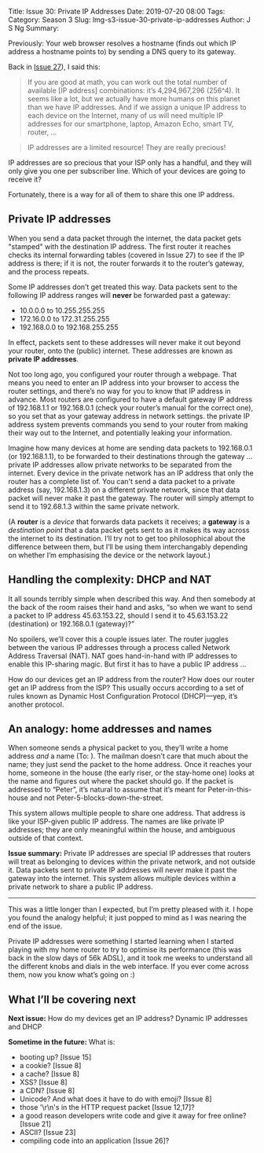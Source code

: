 Title: Issue 30: Private IP Addresses
Date: 2019-07-20 08:00
Tags: 
Category: Season 3
Slug: lmg-s3-issue-30-private-ip-addresses
Author: J S Ng
Summary: 

Previously: Your web browser resolves a hostname (finds out which IP address a hostname points to) by sending a DNS query to its gateway.

Back in [Issue 27]({filename}/season3/issue027/issue027.md)), I said this:

> If you are good at math, you can work out the total number of available [IP address] combinations: it’s 4,294,967,296 (256^4). It seems like a lot, but we actually have more humans on this planet than we have IP addresses. And if we assign a unique IP address to each device on the Internet, many of us will need multiple IP addresses for our smartphone, laptop, Amazon Echo, smart TV, router, …

> IP addresses are a limited resource! They are really precious!

IP addresses are so precious that your ISP only has a handful, and they will only give you one per subscriber line. Which of your devices are going to receive it?

Fortunately, there is a way for all of them to share this one IP address.

## Private IP addresses

When you send a data packet through the internet, the data packet gets "stamped" with the destination IP address. The first router it reaches checks its internal forwarding tables (covered in Issue 27) to see if the IP address is there; if it is not, the router forwards it to the router’s gateway, and the process repeats.

Some IP addresses don’t get treated this way. Data packets sent to the following IP address ranges will **never** be forwarded past a gateway:
- 10.0.0.0 to 10.255.255.255
- 172.16.0.0 to 172.31.255.255
- 192.168.0.0 to 192.168.255.255

In effect, packets sent to these addresses will never make it out beyond your router, onto the (public) internet. These addresses are known as **private IP addresses**.

Not too long ago, you configured your router through a webpage. That means you need to enter an IP address into your browser to access the router settings, and there’s no way for you to know that IP address in advance. Most routers are configured to have a default gateway IP address of 192.168.1.1 or 192.168.0.1 (check your router’s manual for the correct one), so you set that as your gateway address in network settings. the private IP address system prevents commands you send to your router from making their way out to the Internet, and potentially leaking your information.

Imagine how many devices at home are sending data packets to 192.168.0.1 (or 192.168.1.1), to be forwarded to their destinations through the gateway … private IP addresses allow private networks to be separated from the internet. Every device in the private network has an IP address that only the router has a complete list of. You can't send a data packet to a private address (say, 192.168.1.3) on a different private network, since that data packet will never make it past the gateway. The router will simply attempt to send it to 192.68.1.3 within the same private network.

(A **router** is a _device_ that forwards data packets it receives; a **gateway** is a _destination point_ that a data packet gets sent to as it makes its way across the internet to its destination. I’ll try not to get too philosophical about the difference between them, but I’ll be using them interchangably depending on whether I’m emphasising the device or the network layout.)

## Handling the complexity: DHCP and NAT

It all sounds terribly simple when described this way. And then somebody at the back of the room raises their hand and asks, “so when we want to send a packet to IP address 45.63.153.22, should I send it to 45.63.153.22 (destination) or 192.168.0.1 (gateway)?”

No spoilers, we’ll cover this a couple issues later. The router juggles between the various IP addresses through a process called Network Address Traversal (NAT). NAT goes hand-in-hand with IP addresses to enable this IP-sharing magic. But first it has to have a public IP address …

How do our devices get an IP address from the router? How does our router get an IP address from the ISP? This usually occurs according to a set of rules known as Dynamic Host Configuration Protocol (DHCP)—yep, it’s another protocol.

## An analogy: home addresses and names

When someone sends a physical packet to you, they’ll write a home address _and_ a name (To: ). The mailman doesn’t care that much about the name; they just send the packet to the home address. Once it reaches your home, someone in the house (the early riser, or the stay-home one) looks at the name and figures out where the packet should go. If the packet is addressed to “Peter”, it’s natural to assume that it’s meant for Peter-in-this-house and not Peter-5-blocks-down-the-street.

This system allows multiple people to share one address. That address is like your ISP-given public IP address. The names are like private IP addresses; they are only meaningful within the house, and ambiguous outside of that context.

**Issue summary:** Private IP addresses are special IP addresses that routers will treat as belonging to devices within the private network, and not outside it. Data packets sent to private IP addresses will never make it past the gateway into the internet. This system allows multiple devices within a private network to share a public IP address.

-----

This was a little longer than I expected, but I’m pretty pleased with it. I hope you found the analogy helpful; it just popped to mind as I was nearing the end of the issue.

Private IP addresses were something I started learning when I started playing with my home router to try to optimise its performance (this was back in the slow days of 56k ADSL), and it took me weeks to understand all the different knobs and dials in the web interface. If you ever come across them, now you know what’s going on :)

## What I’ll be covering next

**Next issue:** How do my devices get an IP address? Dynamic IP addresses and DHCP

**Sometime in the future:** What is:

- booting up? [Issue 15]
- a cookie? [Issue 8]
- a cache? [Issue 8]
- XSS? [Issue 8]
- a CDN? [Issue 8]
- Unicode? And what does it have to do with emoji? [Issue 8]
- those '\r\n's in the HTTP request packet [Issue 12,17]?
- a good reason developers write code and give it away for free online? [Issue 21]
- ASCII? [Issue 23]
- compiling code into an application [Issue 26]?
